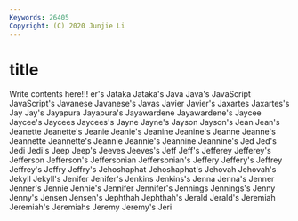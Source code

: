 ```yaml
---
Keywords: 26405
Copyright: (C) 2020 Junjie Li
---
```


# title

Write contents here!!!
er's 
Jataka 
Jataka's 
Java 
Java's 
JavaScript
JavaScript's 
Javanese 
Javanese's 
Javas 
Javier 
Javier's 
Jaxartes 
Jaxartes's 
Jay 
Jay's
Jayapura 
Jayapura's 
Jayawardene 
Jayawardene's 
Jaycee 
Jaycee's 
Jaycees 
Jaycees's 
Jayne 
Jayne's
Jayson 
Jayson's 
Jean 
Jean's 
Jeanette 
Jeanette's 
Jeanie 
Jeanie's 
Jeanine 
Jeanine's
Jeanne 
Jeanne's 
Jeannette 
Jeannette's 
Jeannie 
Jeannie's 
Jeannine 
Jeannine's 
Jed 
Jed's
Jedi 
Jedi's 
Jeep 
Jeep's 
Jeeves 
Jeeves's 
Jeff 
Jeff's 
Jefferey 
Jefferey's
Jefferson 
Jefferson's 
Jeffersonian 
Jeffersonian's 
Jeffery 
Jeffery's 
Jeffrey 
Jeffrey's 
Jeffry 
Jeffry's
Jehoshaphat 
Jehoshaphat's 
Jehovah 
Jehovah's 
Jekyll 
Jekyll's 
Jenifer 
Jenifer's 
Jenkins 
Jenkins's
Jenna 
Jenna's 
Jenner 
Jenner's 
Jennie 
Jennie's 
Jennifer 
Jennifer's 
Jennings 
Jennings's
Jenny 
Jenny's 
Jensen 
Jensen's 
Jephthah 
Jephthah's 
Jerald 
Jerald's 
Jeremiah 
Jeremiah's
Jeremiahs 
Jeremy 
Jeremy's 
Jeri 
